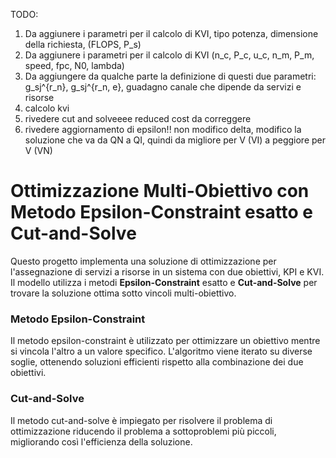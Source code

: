 TODO:
1. Da aggiunere i parametri per il calcolo di KVI, tipo potenza, dimensione della richiesta, (FLOPS, P_s)
2. Da aggiunere i parametri per il calcolo di KVI (n_c, P_c, u_c, n_m, P_m, speed, fpc, N0, lambda)
3. Da aggiungere da qualche parte la definizione di questi due parametri: g_sj^{r_n}, g_sj^{r_n, e}, guadagno canale che dipende da servizi e risorse
4. calcolo kvi
5. rivedere cut and solveeee reduced cost da correggere
6. rivedere aggiornamento di epsilon!! non modifico delta, modifico la soluzione che va da QN a QI, quindi da migliore per V (VI) a peggiore per V (VN)


# Ottimizzazione Multi-Obiettivo con Metodo Epsilon-Constraint esatto e Cut-and-Solve

Questo progetto implementa una soluzione di ottimizzazione per l'assegnazione di servizi a risorse in un sistema con due obiettivi, KPI e KVI. Il modello utilizza i metodi **Epsilon-Constraint** esatto e **Cut-and-Solve** per trovare la soluzione ottima sotto vincoli multi-obiettivo. 

### Metodo Epsilon-Constraint

Il metodo epsilon-constraint è utilizzato per ottimizzare un obiettivo mentre si vincola l'altro a un valore specifico. L'algoritmo viene iterato su diverse soglie, ottenendo soluzioni efficienti rispetto alla combinazione dei due obiettivi.

### Cut-and-Solve

Il metodo cut-and-solve è impiegato per risolvere il problema di ottimizzazione riducendo il problema a sottoproblemi più piccoli, migliorando così l'efficienza della soluzione.
